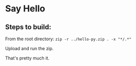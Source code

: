 # Say Hello

## Steps to build:

From the root directory:
`zip -r ../hello-py.zip . -x "*/.*"`

Upload and run the zip.

That's pretty much it.